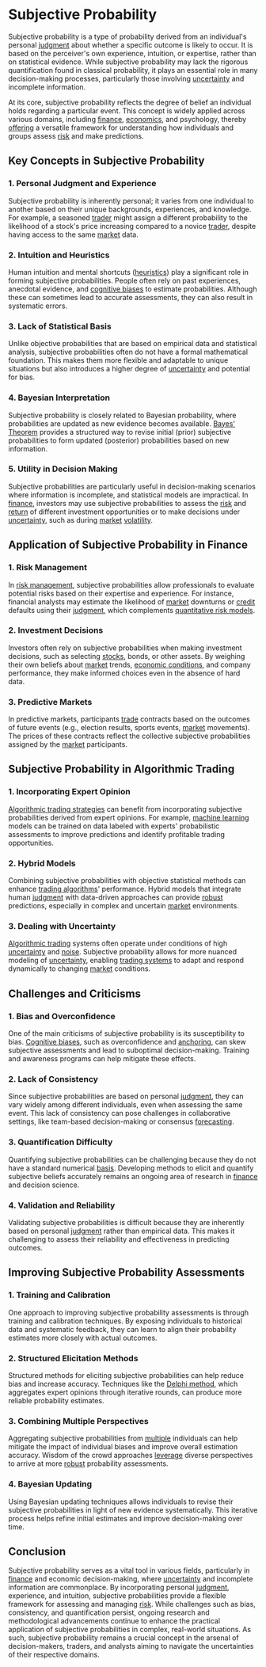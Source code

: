 # Subjective Probability

Subjective probability is a type of probability derived from an individual's personal [judgment](../j/judgment.md) about whether a specific outcome is likely to occur. It is based on the perceiver's own experience, intuition, or expertise, rather than on statistical evidence. While subjective probability may lack the rigorous quantification found in classical probability, it plays an essential role in many decision-making processes, particularly those involving [uncertainty](../u/uncertainty_in_trading.md) and incomplete information.

At its core, subjective probability reflects the degree of belief an individual holds regarding a particular event. This concept is widely applied across various domains, including [finance](../f/finance.md), [economics](../e/economics.md), and psychology, thereby [offering](../o/offering.md) a versatile framework for understanding how individuals and groups assess [risk](../r/risk.md) and make predictions.

## Key Concepts in Subjective Probability

### 1. **Personal Judgment and Experience**

Subjective probability is inherently personal; it varies from one individual to another based on their unique backgrounds, experiences, and knowledge. For example, a seasoned [trader](../t/trader.md) might assign a different probability to the likelihood of a stock's price increasing compared to a novice [trader](../t/trader.md), despite having access to the same [market](../m/market.md) data.

### 2. **Intuition and Heuristics**

Human intuition and mental shortcuts ([heuristics](../h/heuristics.md)) play a significant role in forming subjective probabilities. People often rely on past experiences, anecdotal evidence, and [cognitive biases](../c/cognitive_biases_in_trading.md) to estimate probabilities. Although these can sometimes lead to accurate assessments, they can also result in systematic errors.

### 3. **Lack of Statistical Basis**

Unlike objective probabilities that are based on empirical data and statistical analysis, subjective probabilities often do not have a formal mathematical foundation. This makes them more flexible and adaptable to unique situations but also introduces a higher degree of [uncertainty](../u/uncertainty_in_trading.md) and potential for bias.

### 4. **Bayesian Interpretation**

Subjective probability is closely related to Bayesian probability, where probabilities are updated as new evidence becomes available. [Bayes' Theorem](../b/baye's_theorem.md) provides a structured way to revise initial (prior) subjective probabilities to form updated (posterior) probabilities based on new information.

### 5. **Utility in Decision Making**

Subjective probabilities are particularly useful in decision-making scenarios where information is incomplete, and statistical models are impractical. In [finance](../f/finance.md), investors may use subjective probabilities to assess the [risk](../r/risk.md) and [return](../r/return.md) of different investment opportunities or to make decisions under [uncertainty](../u/uncertainty_in_trading.md), such as during [market](../m/market.md) [volatility](../v/volatility.md).

## Application of Subjective Probability in Finance

### 1. **Risk Management**

In [risk management](../r/risk_management.md), subjective probabilities allow professionals to evaluate potential risks based on their expertise and experience. For instance, financial analysts may estimate the likelihood of [market](../m/market.md) downturns or [credit](../c/credit.md) defaults using their [judgment](../j/judgment.md), which complements [quantitative risk models](../q/quantitative_risk_models.md).

### 2. **Investment Decisions**

Investors often rely on subjective probabilities when making investment decisions, such as selecting [stocks](../s/stock.md), bonds, or other assets. By weighing their own beliefs about [market](../m/market.md) trends, [economic conditions](../e/economic_conditions.md), and company performance, they make informed choices even in the absence of hard data.

### 3. **Predictive Markets**

In predictive markets, participants [trade](../t/trade.md) contracts based on the outcomes of future events (e.g., election results, sports events, [market](../m/market.md) movements). The prices of these contracts reflect the collective subjective probabilities assigned by the [market](../m/market.md) participants.

## Subjective Probability in Algorithmic Trading

### 1. **Incorporating Expert Opinion**

[Algorithmic trading strategies](../a/algorithmic_trading_strategies.md) can benefit from incorporating subjective probabilities derived from expert opinions. For example, [machine learning](../m/machine_learning.md) models can be trained on data labeled with experts' probabilistic assessments to improve predictions and identify profitable trading opportunities.

### 2. **Hybrid Models**

Combining subjective probabilities with objective statistical methods can enhance [trading algorithms](../t/trading_algorithms.md)' performance. Hybrid models that integrate human [judgment](../j/judgment.md) with data-driven approaches can provide [robust](../r/robust.md) predictions, especially in complex and uncertain [market](../m/market.md) environments.

### 3. **Dealing with Uncertainty**

[Algorithmic trading](../a/accountability.md) systems often operate under conditions of high [uncertainty](../u/uncertainty_in_trading.md) and [noise](../n/noise.md). Subjective probability allows for more nuanced modeling of [uncertainty](../u/uncertainty_in_trading.md), enabling [trading systems](../t/trading_systems.md) to adapt and respond dynamically to changing [market](../m/market.md) conditions.

## Challenges and Criticisms

### 1. **Bias and Overconfidence**

One of the main criticisms of subjective probability is its susceptibility to bias. [Cognitive biases](../c/cognitive_biases_in_trading.md), such as overconfidence and [anchoring](../a/anchoring.md), can skew subjective assessments and lead to suboptimal decision-making. Training and awareness programs can help mitigate these effects.

### 2. **Lack of Consistency**

Since subjective probabilities are based on personal [judgment](../j/judgment.md), they can vary widely among different individuals, even when assessing the same event. This lack of consistency can pose challenges in collaborative settings, like team-based decision-making or consensus [forecasting](../f/forecasting.md).

### 3. **Quantification Difficulty**

Quantifying subjective probabilities can be challenging because they do not have a standard numerical [basis](../b/basis.md). Developing methods to elicit and quantify subjective beliefs accurately remains an ongoing area of research in [finance](../f/finance.md) and decision science.

### 4. **Validation and Reliability**

Validating subjective probabilities is difficult because they are inherently based on personal [judgment](../j/judgment.md) rather than empirical data. This makes it challenging to assess their reliability and effectiveness in predicting outcomes.

## Improving Subjective Probability Assessments

### 1. **Training and Calibration**

One approach to improving subjective probability assessments is through training and calibration techniques. By exposing individuals to historical data and systematic feedback, they can learn to align their probability estimates more closely with actual outcomes.

### 2. **Structured Elicitation Methods**

Structured methods for eliciting subjective probabilities can help reduce bias and increase accuracy. Techniques like the [Delphi method](../d/delphi_method.md), which aggregates expert opinions through iterative rounds, can produce more reliable probability estimates.

### 3. **Combining Multiple Perspectives**

Aggregating subjective probabilities from [multiple](../m/multiple.md) individuals can help mitigate the impact of individual biases and improve overall estimation accuracy. Wisdom of the crowd approaches [leverage](../l/leverage.md) diverse perspectives to arrive at more [robust](../r/robust.md) probability assessments.

### 4. **Bayesian Updating**

Using Bayesian updating techniques allows individuals to revise their subjective probabilities in light of new evidence systematically. This iterative process helps refine initial estimates and improve decision-making over time.

## Conclusion

Subjective probability serves as a vital tool in various fields, particularly in [finance](../f/finance.md) and economic decision-making, where [uncertainty](../u/uncertainty_in_trading.md) and incomplete information are commonplace. By incorporating personal [judgment](../j/judgment.md), experience, and intuition, subjective probabilities provide a flexible framework for assessing and managing [risk](../r/risk.md). While challenges such as bias, consistency, and quantification persist, ongoing research and methodological advancements continue to enhance the practical application of subjective probabilities in complex, real-world situations. As such, subjective probability remains a crucial concept in the arsenal of decision-makers, traders, and analysts aiming to navigate the uncertainties of their respective domains.
